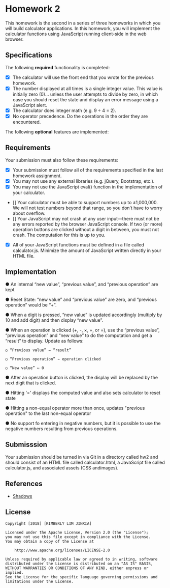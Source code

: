 # Homework 2

This homework is the second in a series of three homeworks in which you will build calculator
applications. In this homework, you will implement the calculator functions using JavaScript running
client-side in the web browser. 

## Specifications

The following **required** functionality is completed:

* [X] The calculator will use the front end that you wrote for the previous homework.
* [X] The number displayed at all times is a single integer value. This value is initially zero (0)… unless the user attempts to divide by zero, in which case you should reset the state and display an error message using a JavaScript alert.
* [X] The calculator does integer math (e.g. 9 ÷ 4 = 2).
* [X] No operator precedence. Do the operations in the order they are encountered.

The following **optional** features are implemented:

## Requirements

Your submission must also follow these requirements:

* [X] Your submission must follow all of the requirements specified in the last homework assignment.
* [X] You may not use any external libraries (e.g. jQuery, Bootstrap, etc.).
* [X] You may not use the JavaScript eval() function in the implementation of your calculator.
* [] Your calculator must be able to support numbers up to ±1,000,000. We will not test numbers
beyond that range, so you don’t have to worry about overflow.
* [] Your JavaScript may not crash at any user input—there must not be any errors reported by the
browser JavaScript console. If two (or more) operation buttons are clicked without a digit in between, you must not
crash. The computation for this is up to you.
* [X] All of your JavaScript functions must be defined in a file called calculator.js. Minimize the
amount of JavaScript written directly in your HTML file.

## Implementation
● An internal “new value”, “previous value”, and “previous operation” are kept

● Reset State: “new value” and “previous value” are zero, and “previous operation” would be “+”.

● When a digit is pressed, “new value” is updated accordingly (multiply by 10 and add digit) and then display “new value”.

● When an operation is clicked (+, -, ×, ÷, or =), use the “previous value”, “previous operation” and
“new value” to do the computation and get a “result” to display. Update as follows:

    ○ “Previous value” ← “result”
    
    ○ “Previous operation” ← operation clicked
    
    ○ “New value” ← 0

● After an operation button is clicked, the display will be replaced by the next digit that is clicked.

● Hitting '=' displays the computed value and also sets calculator to reset state

● Hitting a non-equal operator more than once, updates "previous operation" to the last non-equal operator

● No support fo entering in negative numbers, but it is possible to use the negative numbers resulting from previous operations.

## Submisssion

Your submission should be turned in via Git in a directory called hw2 and should consist of an HTML file
called calculator.html, a JavaScript file called calculator.js, and associated assets (CSS andimages).

## References
- [Shadows](https://www.w3schools.com/css/css3_shadows.asp)

## License

    Copyright [2018] [KIMBERLY LIM JINXIA]

    Licensed under the Apache License, Version 2.0 (the "License");
    you may not use this file except in compliance with the License.
    You may obtain a copy of the License at

        http://www.apache.org/licenses/LICENSE-2.0

    Unless required by applicable law or agreed to in writing, software
    distributed under the License is distributed on an "AS IS" BASIS,
    WITHOUT WARRANTIES OR CONDITIONS OF ANY KIND, either express or implied.
    See the License for the specific language governing permissions and
    limitations under the License.